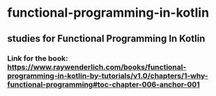 # functional-programming-in-kotlin
## studies for Functional Programming In Kotlin
### Link for the book: https://www.raywenderlich.com/books/functional-programming-in-kotlin-by-tutorials/v1.0/chapters/1-why-functional-programming#toc-chapter-006-anchor-001
